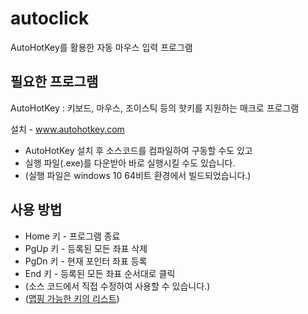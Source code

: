 # autoclick

AutoHotKey를 활용한 자동 마우스 입력 프로그램


## 필요한 프로그램
AutoHotKey : 키보드, 마우스, 조이스틱 등의 핫키를 지원하는 매크로 프로그램

설치 - www.autohotkey.com

- AutoHotKey 설치 후 소스코드를 컴파일하여 구동할 수도 있고
- 실행 파일(.exe)를 다운받아 바로 실행시킬 수도 있습니다.
- (실행 파일은 windows 10 64비트 환경에서 빌드되었습니다.)


## 사용 방법
* Home 키 - 프로그램 종료
* PgUp 키 - 등록된 모든 좌표 삭제
* PgDn 키 - 현재 포인터 좌표 등록
* End 키 - 등록된 모든 좌표 순서대로 클릭
* (소스 코드에서 직접 수정하여 사용할 수 있습니다.)
* ([맵핑 가능한 키의 리스트](https://www.autohotkey.com/docs/KeyList.htm))
